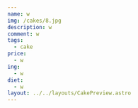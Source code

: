 ```yaml
---
name: w
img: /cakes/8.jpg
description: w
comment: w
tags:
  - cake
price:
  - w
ing:
  - w
diet:
  - w
layout: ../../layouts/CakePreview.astro
---
```


